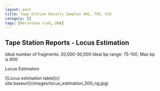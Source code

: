 ```yaml
---
layout: post
title: Tape Station Results Samples 401, 759, 419
category: []
tags: [Horseshoe crab, DNA]
---
```

## Tape Station Reports - Locus Estimation

Ideal number of fragments: 20,000-30,000
Ideal bp range: 75-100, Max bp is 600

Locus Estimation

![Locus estimation table]({{ site.baseurl}}/images/locus_estimation_500_ng.jpg)
